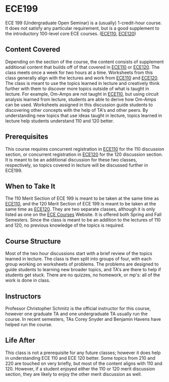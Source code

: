 # ECE199

ECE 199 (Undergraduate Open Seminar) is a (usually) 1-credit-hour course. It does not satisfy any particular requirement, but is a good supplement to the introductory 100-level core ECE courses. ([ECE110](ECE110.md), [ECE120](ECE120.md))

## Content Covered

Depending on the section of the course, the content consists of supplement additional content that builds off of that covered in [ECE110](ECE110.md) or [ECE120](ECE120.md). The class meets once a week for two hours at a time. Worksheets from this class generally align with the lectures and work from [ECE110](ECE110.md) and [ECE120](ECE120.md). The class is meant to use the topics learned in lecture and creatively think further with them to discover more topics outside of what is taught in lecture. For example, Om-Amps are not taught in [ECE110](ECE110.md), but using circuit analysis learned from lecture, students are able to derive how Om-Amps can be used. Worksheets assigned in this discussion guide students to discovering other concepts with the help of TA's and other peers. By understanding new topics that use ideas taught in lecture, topics learned in lecture help students understand 110 and 120 better.

## Prerequisites

This course requires concurrent registration in [ECE110](ECE110.md) for the 110 discussion section, or concurrent registration in [ECE120](ECE120.md) for the 120 discussion section. It is meant to be an additional discussion for these two classes, respectively, so topics covered in lecture will be discussed further in ECE199.

## When to Take It 

The 110 Merit Section of ECE 199 is meant to be taken at the same time as [ECE110](ECE110.md), and the 120 Merit Section of ECE 199 is meant to be taken at the same time as [ECE120](ECE120.md). They are two separate classes, although it is only listed as one on the [ECE Courses](https://ece.illinois.edu/academics/courses) Website. It is offered both Spring and Fall Semesters. Since the class is meant to be an addition to the lectures of 110 and 120, no previous knowledge of the topics is required.

## Course Structure

Most of the two hour discussions start with a brief review of the topics learned in lecture. The class is then split into groups of four, with each group working on worksheets of problems. The problems are designed to guide students to learning new broader topics, and TA's are there to help if students get stuck. There are no quizzes, no homework, or mp's: all of the work is done in class.

## Instructors

Professor Christopher Schmitz is the official instructor for this course, however one graduate TA and one undergraduate TA usually run the course. In recent semesters, TAs Corey Snyder and Benjamin Havens have helped run the course.


[comment]: # (## Course Tips)

## Life After
This class is not a prerequisite for any future classes; however it does help in understanding ECE 110 and ECE 120 better. Some topics from 210 and 220 are touched on very briefly, but most of the content aligns with 110 and 120. However, if a student enjoyed either the 110 or 120 merit discussion section, they are likely to enjoy the other merit discussion as well.